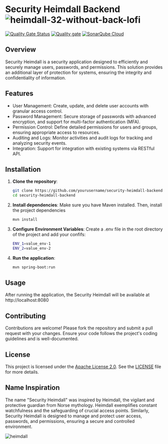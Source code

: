 # Security Heimdall Backend ![heimdall-32-without-back-lofi](https://github.com/user-attachments/assets/3f2cd6ca-520a-40b7-b4b0-158543174443)

[![Quality Gate Status](https://sonarcloud.io/api/project_badges/measure?project=marco-quicula_security-heimdall-backend&metric=alert_status)](https://sonarcloud.io/summary/new_code?id=marco-quicula_security-heimdall-backend)
[![Quality gate](https://sonarcloud.io/api/project_badges/quality_gate?project=marco-quicula_security-heimdall-backend)](https://sonarcloud.io/summary/new_code?id=marco-quicula_security-heimdall-backend)
[![SonarQube Cloud](https://sonarcloud.io/images/project_badges/sonarcloud-highlight.svg)](https://sonarcloud.io/summary/new_code?id=marco-quicula_security-heimdall-backend)

## Overview
Security Heimdall is a security application designed to efficiently and securely manage users, passwords, and permissions. This solution provides an additional layer of protection for systems, ensuring the integrity and confidentiality of information.

## Features
- User Management: Create, update, and delete user accounts with granular access control.
- Password Management: Secure storage of passwords with advanced encryption, and support for multi-factor authentication (MFA).
- Permission Control: Define detailed permissions for users and groups, ensuring appropriate access to resources.
- Auditing and Logs: Monitor activities and audit logs for tracking and analyzing security events.
- Integration: Support for integration with existing systems via RESTful API.

## Installation
1. **Clone the repository**:
   
   ```bash
   git clone https://github.com/yourusername/security-heimdall-backend.git
   cd security-heimdall-backend

2. **Install dependencies**:
   Make sure you have Maven installed. Then, install the project dependencies
   
   ```bash
   mvn install

3. **Configure Environment Variables**:
   Create a .env file in the root directory of the project and add your confifs:
   
   ```bash
   ENV_1=value_env-1
   ENV_2=value_env-2

4. **Run the application**:
   
   ```bash   
   mvn spring-boot:run

## Usage
After running the application, the Security Heimdall will be available at http://localhost:8080

## Contributing
Contributions are welcome! Please fork the repository and submit a pull request with your changes. Ensure your code follows the project's coding guidelines and is well-documented.

## License
This project is licensed under the [Apache License 2.0](https://www.apache.org/licenses/LICENSE-2.0). See the [LICENSE](./LICENSE) file for more details.

## Name Inspiration
The name "Security Heimdall" was inspired by Heimdall, the vigilant and protective guardian from Norse mythology. Heimdall exemplifies constant watchfulness and the safeguarding of crucial access points. Similarly, Security Heimdall is designed to manage and protect user access, passwords, and permissions, ensuring a secure and controlled environment.

![heimdall](https://github.com/user-attachments/assets/9f4d642d-dc88-4295-a7e7-067edbad0ff0)
